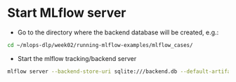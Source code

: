 # Start MLflow server
- Go to the directory where the backend database will be created, e.g.:
```bash
cd ~/mlops-dlp/week02/running-mlflow-examples/mlflow_cases/
```

- Start the mlflow tracking/backend server
```bash
mlflow server --backend-store-uri sqlite:///backend.db --default-artifact-root ./artifacts_local
```

